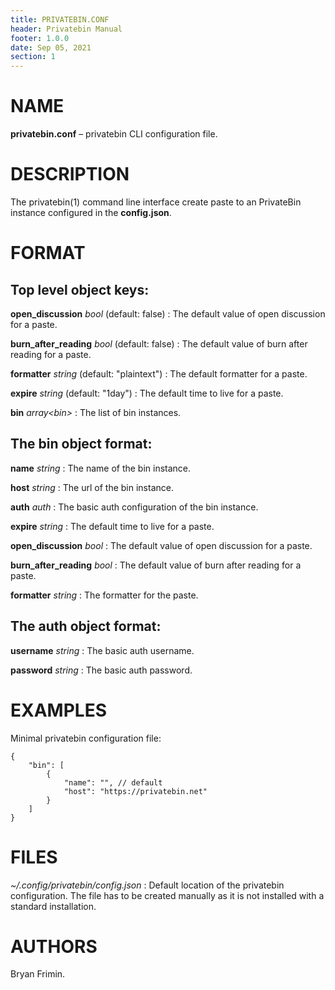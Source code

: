 ```yaml
---
title: PRIVATEBIN.CONF
header: Privatebin Manual
footer: 1.0.0
date: Sep 05, 2021
section: 1
---
```

# NAME
**privatebin.conf** – privatebin CLI configuration file.

# DESCRIPTION
The privatebin(1) command line interface create paste to an PrivateBin
instance configured in the **config.json**.

# FORMAT
## Top level object keys:
**open_discussion** *bool* (default: false)
: The default value of open discussion for a paste.

**burn_after_reading** *bool* (default: false)
: The default value of burn after reading for a paste.

**formatter** *string* (default: "plaintext")
: The default formatter for a paste.

**expire** *string* (default: "1day")
: The default time to live for a paste.

**bin** *array\<bin\>*
: The list of bin instances.

## The bin object format:
**name** *string*
: The name of the bin instance.

**host** *string*
: The url of the bin instance.

**auth** *auth*
: The basic auth configuration of the bin instance.

**expire** *string*
: The default time to live for a paste.

**open_discussion** *bool*
: The default value of open discussion for a paste.

**burn_after_reading** *bool*
: The default value of burn after reading for a paste.

**formatter** *string*
: The formatter for the paste.

## The auth object format:
**username** *string*
: The basic auth username.

**password** *string*
: The basic auth password.

# EXAMPLES
Minimal privatebin configuration file:

    {
        "bin": [
            {
                "name": "", // default
                "host": "https://privatebin.net"
            }
        ]
    }

# FILES
*~/.config/privatebin/config.json*
: Default location of the privatebin configuration. The file has to be
  created manually as it is not installed with a standard installation.

# AUTHORS
Bryan Frimin.

